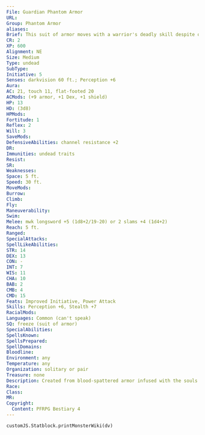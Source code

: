 ```yaml
---
File: Guardian Phantom Armor
URL: 
Group: Phantom Armor
aliases: 
Brief: This suit of armor moves with a warrior's deadly skill despite obviously being empty.
CR: 2
XP: 600
Alignment: NE
Size: Medium
Type: undead
SubType: 
Initiative: 5
Senses: darkvision 60 ft.; Perception +6
Aura: 
AC: 21, touch 11, flat-footed 20
ACMods: (+9 armor, +1 Dex, +1 shield)
HP: 13
HD: (3d8)
HPMods: 
Fortitude: 1
Reflex: 2
Will: 3
SaveMods: 
DefensiveAbilities: channel resistance +2
DR: 
Immunities: undead traits
Resist: 
SR: 
Weaknesses: 
Space: 5 ft.
Speed: 30 ft.
MoveMods: 
Burrow: 
Climb: 
Fly: 
Maneuverability: 
Swim: 
Melee: mwk longsword +5 (1d8+2/19-20) or 2 slams +4 (1d4+2)
Reach: 5 ft.
Ranged: 
SpecialAttacks: 
SpellLikeAbilities: 
STR: 14
DEX: 13
CON: -
INT: 7
WIS: 11
CHA: 10
BAB: 2
CMB: 4
CMD: 15
Feats: Improved Initiative, Power Attack
Skills: Perception +6, Stealth +7
RacialMods: 
Languages: Common (can't speak)
SQ: freeze (suit of armor)
SpecialAbilities: 
SpellsKnown: 
SpellsPrepared: 
SpellDomains: 
Bloodline: 
Environment: any
Temperature: any
Organization: solitary or pair
Treasure: none
Description: Created from blood-spattered armor infused with the souls of betrayed knights or fallen soldiers, phantom armors appear as suits of damaged but animate armor that move with deadly purpose and lethal precision.  CREATING PHANTOM ARMORS Phantom armors are created using the spell create undead. Creating a phantom armor requires a corpse wearing a suit of heavy armor. The corpse is destroyed in the phantom armor's creation. A magic-user must be at least caster level 12th to create a guardian phantom armor and at least caster level 15th to create a giant phantom armor.
Race: 
Class: 
MR: 
Copyright:
  Content: PFRPG Bestiary 4
---
```

```dataviewjs
customJS.Statblock.printMonsterWiki(dv)
```
